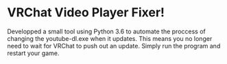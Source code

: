 # VRChat Video Player Fixer!
Developped a small tool using Python 3.6 to automate the proccess of changing the youtube-dl.exe when it updates.
This means you no longer need to wait for VRChat to push out an update. Simply run the program and restart your game.
